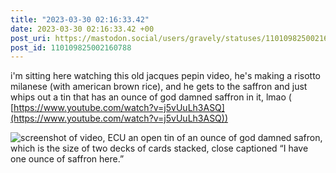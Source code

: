 ```yaml
---
title: "2023-03-30 02:16:33.42"
date: 2023-03-30 02:16:33.42 +00
post_uri: https://mastodon.social/users/gravely/statuses/110109825002160788
post_id: 110109825002160788
---
```

i'm sitting here watching this old jacques pepin video, he's making a risotto milanese (with american brown rice), and he gets to the saffron and just whips out a tin that has an ounce of god damned saffron in it, lmao ( [https://www.youtube.com/watch?v=j5vUuLh3ASQ](https://www.youtube.com/watch?v=j5vUuLh3ASQ))


![screenshot of video, ECU an open tin of an ounce of god damned safron, which is the size of two decks of cards stacked, close captioned “I have one ounce of saffron here.”](/images/110109702165768992.png)

